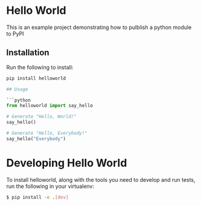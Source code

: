 # Hello World

This is an example project demonstrating how to pulblish a python module to PyPI

## Installation

Run the following to install:

```python
pip install helloworld

## Usage

```python
from helloworld import say_hello

# Generate "Hello, World!"
say_hello()

# Generate "Hello, Everybody!"
say_hello("Everybody")

```
# Developing Hello World

To install helloworld, along with the tools you need to develop and run tests, run the following in your virtualenv:

```bash
$ pip install -e .[dev]